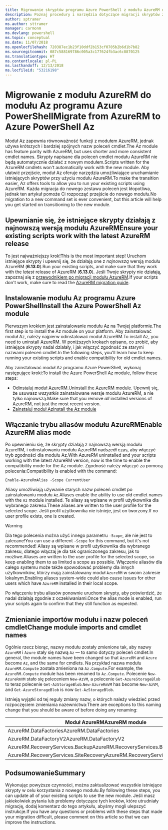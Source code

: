 ```yaml
---
title: Migrowanie skryptów programu Azure PowerShell z modułu AzureRM do modułu Az
description: Poznaj procedury i narzędzia dotyczące migracji skryptów z modułu AzureRM do nowego modułu Az.
author: sptramer
ms.author: sttramer
manager: carmonm
ms.devlang: powershell
ms.topic: conceptual
ms.date: 11/07/2018
ms.openlocfilehash: 720387ec1b23f10ddf2b153cf0705b2b6d1b7b82
ms.sourcegitcommit: 087c588169786c005a3c177624fb3ac6c8870125
ms.translationtype: HT
ms.contentlocale: pl-PL
ms.lasthandoff: 12/13/2018
ms.locfileid: "53216198"
---
```

# <a name="migrate-from-azurerm-to-azure-powershell-az"></a><span data-ttu-id="ed36d-103">Migrowanie z modułu AzureRM do modułu Az programu Azure PowerShell</span><span class="sxs-lookup"><span data-stu-id="ed36d-103">Migrate from AzureRM to Azure PowerShell Az</span></span>

<span data-ttu-id="ed36d-104">Moduł Az zapewnia równoważność funkcji z modułem AzureRM, jednak używa krótszych i bardziej spójnych nazw poleceń cmdlet.</span><span class="sxs-lookup"><span data-stu-id="ed36d-104">The Az module has feature parity with AzureRM, but uses shorter and more consistent cmdlet names.</span></span>
<span data-ttu-id="ed36d-105">Skrypty napisane dla poleceń cmdlet modułu AzureRM nie będą automatycznie działać z nowym modułem.</span><span class="sxs-lookup"><span data-stu-id="ed36d-105">Scripts written for the AzureRM cmdlets won't automatically work with the new module.</span></span> <span data-ttu-id="ed36d-106">Aby ułatwić przejście, moduł Az oferuje narzędzia umożliwiające uruchamianie istniejących skryptów przy użyciu modułu AzureRM.</span><span class="sxs-lookup"><span data-stu-id="ed36d-106">To make the transition easier, Az offers tools to allow you to run your existing scripts using AzureRM.</span></span> <span data-ttu-id="ed36d-107">Każda migracja do nowego zestawu poleceń jest kłopotliwa, jednak ten artykuł pomoże Ci rozpocząć przejście do nowego modułu.</span><span class="sxs-lookup"><span data-stu-id="ed36d-107">No migration to a new command set is ever convenient, but this article will help you get started on transitioning to the new module.</span></span>

## <a name="ensure-your-existing-scripts-work-with-the-latest-azurerm-release"></a><span data-ttu-id="ed36d-108">Upewnianie się, że istniejące skrypty działają z najnowszą wersją modułu AzureRM</span><span class="sxs-lookup"><span data-stu-id="ed36d-108">Ensure your existing scripts work with the latest AzureRM release</span></span>

<span data-ttu-id="ed36d-109">To jest najważniejszy krok!</span><span class="sxs-lookup"><span data-stu-id="ed36d-109">This is the most important step!</span></span> <span data-ttu-id="ed36d-110">Uruchom istniejące skrypty i upewnij się, że działają one z _najnowszą_ wersją modułu AzureRM (__6.13.0__).</span><span class="sxs-lookup"><span data-stu-id="ed36d-110">Run your existing scripts, and make sure that they work with the _latest_ release of AzureRM (__6.13.0__).</span></span> <span data-ttu-id="ed36d-111">Jeśli Twoje skrypty nie działają, zapoznaj się z [przewodnikiem po migracji modułu AzureRM](migration-guide.6.0.0.md).</span><span class="sxs-lookup"><span data-stu-id="ed36d-111">If your scripts don't work, make sure to read the [AzureRM migration guide](migration-guide.6.0.0.md).</span></span>

## <a name="install-the-azure-powershell-az-module"></a><span data-ttu-id="ed36d-112">Instalowanie modułu Az programu Azure PowerShell</span><span class="sxs-lookup"><span data-stu-id="ed36d-112">Install the Azure PowerShell Az module</span></span>

<span data-ttu-id="ed36d-113">Pierwszym krokiem jest zainstalowanie modułu Az na Twojej platformie.</span><span class="sxs-lookup"><span data-stu-id="ed36d-113">The first step is to install the Az module on your platform.</span></span> <span data-ttu-id="ed36d-114">Aby zainstalować moduł Az, należy najpierw odinstalować moduł AzureRM.</span><span class="sxs-lookup"><span data-stu-id="ed36d-114">To install Az, you need to uninstall AzureRM.</span></span>
<span data-ttu-id="ed36d-115">W poniższych krokach opisano, co zrobić, aby istniejące skrypty nadal działały, i jak włączyć zgodność ze starymi nazwami poleceń cmdlet.</span><span class="sxs-lookup"><span data-stu-id="ed36d-115">In the following steps, you'll learn how to keep running your existing scripts and enable compatibility for old cmdlet names.</span></span>

<span data-ttu-id="ed36d-116">Aby zainstalować moduł Az programu Azure PowerShell, wykonaj następujące kroki:</span><span class="sxs-lookup"><span data-stu-id="ed36d-116">To install the Azure PowerShell Az module, follow these steps:</span></span>

* <span data-ttu-id="ed36d-117">[Odinstaluj moduł AzureRM](uninstall-azurerm-ps.md).</span><span class="sxs-lookup"><span data-stu-id="ed36d-117">[Uninstall the AzureRM module](uninstall-azurerm-ps.md).</span></span> <span data-ttu-id="ed36d-118">Upewnij się, że usuwasz _wszystkie_ zainstalowane wersje modułu AzureRM, a nie tylko najnowszą.</span><span class="sxs-lookup"><span data-stu-id="ed36d-118">Make sure that you remove _all_ installed versions of AzureRM, not just the most recent version.</span></span>
* [<span data-ttu-id="ed36d-119">Zainstaluj moduł Az</span><span class="sxs-lookup"><span data-stu-id="ed36d-119">Install the Az module</span></span>](install-az-ps.md)

## <a name="a-namealiasesenable-azurerm-alias-mode"></a><span data-ttu-id="ed36d-120"><a name="aliases"/>Włączanie trybu aliasów modułu AzureRM</span><span class="sxs-lookup"><span data-stu-id="ed36d-120"><a name="aliases"/>Enable AzureRM alias mode</span></span>

<span data-ttu-id="ed36d-121">Po upewnieniu się, że skrypty działają z najnowszą wersją modułu AzureRM, i odinstalowaniu modułu AzureRM nadszedł czas, aby włączyć tryb zgodności dla modułu Az.</span><span class="sxs-lookup"><span data-stu-id="ed36d-121">With AzureRM uninstalled and your scripts working with the latest AzureRM version, now is the time to enable the compatibility mode for the Az module.</span></span> <span data-ttu-id="ed36d-122">Zgodność należy włączyć za pomocą polecenia:</span><span class="sxs-lookup"><span data-stu-id="ed36d-122">Compatibility is enabled with the command:</span></span>

```powershell-interactive
Enable-AzureRmAlias -Scope CurrentUser
```

<span data-ttu-id="ed36d-123">Aliasy umożliwiają używanie starych nazw poleceń cmdlet po zainstalowaniu modułu `Az`.</span><span class="sxs-lookup"><span data-stu-id="ed36d-123">Aliases enable the ability to use old cmdlet names with the `Az` module installed.</span></span> <span data-ttu-id="ed36d-124">Te aliasy są wpisane w profil użytkownika dla wybranego zakresu.</span><span class="sxs-lookup"><span data-stu-id="ed36d-124">These aliases are written to the user profile for the selected scope.</span></span> <span data-ttu-id="ed36d-125">Jeśli profil użytkownika nie istnieje, jest on tworzony.</span><span class="sxs-lookup"><span data-stu-id="ed36d-125">If no user profile exists, one is created.</span></span>

> [!WARNING]
>
> <span data-ttu-id="ed36d-126">Dla tego polecenia można użyć innego parametru `-Scope`, ale nie jest to zalecane!</span><span class="sxs-lookup"><span data-stu-id="ed36d-126">You can use a different `-Scope` for this command, but it's not recommended!</span></span> <span data-ttu-id="ed36d-127">Aliasy są wpisane w profil użytkownika dla wybranego zakresu, dlatego włączaj je dla tak ograniczonego zakresu, jak to możliwe.</span><span class="sxs-lookup"><span data-stu-id="ed36d-127">Aliases are written to the user profile for the selected scope, so keep enabling them to as limited a scope as possible.</span></span> <span data-ttu-id="ed36d-128">Włączenie aliasów dla całego systemu może także spowodować problemy dla innych użytkowników, którzy mają zainstalowany moduł `AzureRM` w swoim zakresie lokalnym.</span><span class="sxs-lookup"><span data-stu-id="ed36d-128">Enabling aliases system-wide could also cause issues for other users which have `AzureRM` installed in their local scope.</span></span>

<span data-ttu-id="ed36d-129">Po włączeniu trybu aliasów ponownie uruchom skrypty, aby potwierdzić, że nadal działają zgodnie z oczekiwaniami.</span><span class="sxs-lookup"><span data-stu-id="ed36d-129">Once the alias mode is enabled, run your scripts again to confirm that they still function as expected.</span></span> 

## <a name="change-module-imports-and-cmdlet-names"></a><span data-ttu-id="ed36d-130">Zmienianie importów modułu i nazw poleceń cmdlet</span><span class="sxs-lookup"><span data-stu-id="ed36d-130">Change module imports and cmdlet names</span></span>

<span data-ttu-id="ed36d-131">Ogólnie rzecz biorąc, nazwy modułu zostały zmienione tak, aby nazwy `AzureRM` i `Azure` stały się nazwą `Az` — to samo dotyczy poleceń cmdlet.</span><span class="sxs-lookup"><span data-stu-id="ed36d-131">In general, the module names have been changed so that `AzureRM` and `Azure` become `Az`, and the same for cmdlets.</span></span>
<span data-ttu-id="ed36d-132">Na przykład nazwa modułu `AzureRM.Compute` została zmieniona na `Az.Compute`.</span><span class="sxs-lookup"><span data-stu-id="ed36d-132">For example, the `AzureRM.Compute` module has been renamed to `Az.Compute`.</span></span> <span data-ttu-id="ed36d-133">Polecenie `New-AzureRmVM` stało się poleceniem `New-AzVM`, a polecenie `Get-AzureStorageBlob` to teraz polecenie `Get-AzStorageBlob`.</span><span class="sxs-lookup"><span data-stu-id="ed36d-133">`New-AzureRmVM` has become `New-AzVM`, and `Get-AzureStorageBlob` is now `Get-AzStorageBlob`.</span></span>

<span data-ttu-id="ed36d-134">Istnieją wyjątki od tej reguły zmiany nazw, o których należy wiedzieć przed rozpoczęciem zmieniania nazewnictwa:</span><span class="sxs-lookup"><span data-stu-id="ed36d-134">There are exceptions to this naming change that you should be aware of before doing any renaming:</span></span>

| <span data-ttu-id="ed36d-135">Moduł AzureRM</span><span class="sxs-lookup"><span data-stu-id="ed36d-135">AzureRM module</span></span> | <span data-ttu-id="ed36d-136">Moduł Az</span><span class="sxs-lookup"><span data-stu-id="ed36d-136">Az module</span></span> |
|----------------|-----------|
| <span data-ttu-id="ed36d-137">AzureRM.DataFactories</span><span class="sxs-lookup"><span data-stu-id="ed36d-137">AzureRM.DataFactories</span></span> | <span data-ttu-id="ed36d-138">Az.DataFactory</span><span class="sxs-lookup"><span data-stu-id="ed36d-138">Az.DataFactory</span></span> |
| <span data-ttu-id="ed36d-139">AzureRM.DataFactoryV2</span><span class="sxs-lookup"><span data-stu-id="ed36d-139">AzureRM.DataFactoryV2</span></span> | <span data-ttu-id="ed36d-140">Az.DataFactory</span><span class="sxs-lookup"><span data-stu-id="ed36d-140">Az.DataFactory</span></span> |
| <span data-ttu-id="ed36d-141">AzureRM.RecoveryServices.Backup</span><span class="sxs-lookup"><span data-stu-id="ed36d-141">AzureRM.RecoveryServices.Backup</span></span> | <span data-ttu-id="ed36d-142">Az.RecoveryServices</span><span class="sxs-lookup"><span data-stu-id="ed36d-142">Az.RecoveryServices</span></span> |
| <span data-ttu-id="ed36d-143">AzureRM.RecoveryServices.SiteRecovery</span><span class="sxs-lookup"><span data-stu-id="ed36d-143">AzureRM.RecoveryServices.SiteRecovery</span></span> | <span data-ttu-id="ed36d-144">Az.RecoveryServices</span><span class="sxs-lookup"><span data-stu-id="ed36d-144">Az.RecoveryServices</span></span> |

## <a name="summary"></a><span data-ttu-id="ed36d-145">Podsumowanie</span><span class="sxs-lookup"><span data-stu-id="ed36d-145">Summary</span></span>

<span data-ttu-id="ed36d-146">Wykonując powyższe czynności, można zaktualizować wszystkie istniejące skrypty w celu korzystania z nowego modułu.</span><span class="sxs-lookup"><span data-stu-id="ed36d-146">By following these steps, you can update all of your existing scripts to use the new module.</span></span> <span data-ttu-id="ed36d-147">Jeśli masz jakiekolwiek pytania lub problemy dotyczące tych kroków, które utrudniały migrację, dodaj komentarz do tego artykułu, abyśmy mogli ulepszyć instrukcje.</span><span class="sxs-lookup"><span data-stu-id="ed36d-147">If you have any questions or problems with these steps that made your migration difficult, please comment on this article so that we can improve the instructions.</span></span>
